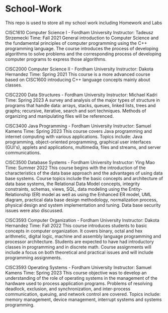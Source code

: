 # School-Work
This repo is used to store all my school work including Homework and Labs

CISC1610 Computer Science I - Fordham University
Instructor: Tadeusz Strzemecki Time: Fall 2021
General introduction to Computer Science and the fundamental principles of computer programming using the C++ programming language. The course introduces the process of developing algorithms to solve problems and the corresponding process of developing computer programs to express those algorithms.

CISC2000 Computer Science II - Fordham University
Instructor: Dakota Hernandez
Time: Spring 2021
This course is a more advanced course based on CISC1600 introducing C++ language concepts mainly about classes.

CISC2200 Data Structures - Fordham University
Instructor: Michael Kadri
Time: Spring 2023
A survey and analysis of the major types of structure in programs that handle data: arrays, stacks, queues, linked lists, trees and graphs; recursive, iterative, search and sort techniques.  Methods of organizing and manipulating files will be referenced. 


CISC3400 Java Programming - Fordham University
Instructor: Samuel Kamens
Time: Spring 2023
This course covers Java programming and internet computing with various applications.  Topics include: Java programming, object-oriented programming, graphical user interfaces (GUI's), applets and applications, multimedia, files and streams, and server communications. 


CISC3500 Database Systems - Fordham University
Instructor: Ying Mao
Time: Summer 2022
This course begins with the introduction of the characteristics of the data base approach and the advantages of using data base systems.  Course topics include the basic concepts and architecture of data base systems, the Relational Data Model concepts, integrity constraints, schemas, views, SQL, data modeling using the Entity-Relationship (ER) model as well as using the Enhanced ER model, UML diagram, practical data base design methodology, normalization process, physical design and system implementation and tuning. Data base security issues were also discussed.

CISC3593 Computer Organization - Fordham University
Instructor: Dakota Hernandez
Time: Fall 2022
This course introduces students to basic concepts in computer organization. It covers binary, octal and hex arithmetic, digital logic, machine and assembly language programming and processor architecture. Students are expected to have had introductory classes in programming and in discrete math. Course assignments will include a focus on both theoretical and practical issues and will include programming assignments.


CISC3593 Operating Systems - Fordham University
Instructor: Samuel Kamens
Time: Spring 2023
This course objective was to develop an understanding of the role of operating systems in the management of the hardware used to process application programs. Problems of resolving deadlock, exclusion, and synchronization, and inter-process communication, queuing, and network control are covered. Topics include: memory management, device management, interrupt systems and systems programming.


